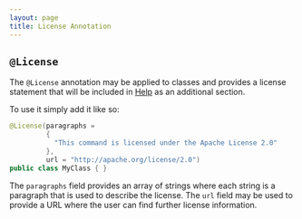 ```yaml
---
layout: page
title: License Annotation
---
```


## `@License`

The `@License` annotation may be applied to classes and provides a license statement that will be included in [Help](../help/) as an additional section.

To use it simply add it like so:

```java
@License(paragraphs =
         {
           "This command is licensed under the Apache License 2.0"
         },
         url = "http://apache.org/license/2.0")
public class MyClass { }
```

The `paragraphs` field provides an array of strings where each string is a paragraph that is used to describe the license.  The `url` field may be used to provide a URL where the user can find further license information.
